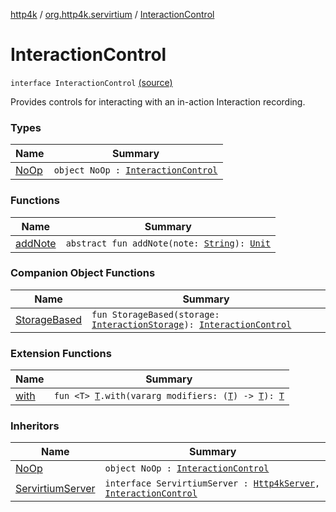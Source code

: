 [http4k](../../index.md) / [org.http4k.servirtium](../index.md) / [InteractionControl](./index.md)

# InteractionControl

`interface InteractionControl` [(source)](https://github.com/http4k/http4k/blob/master/http4k-testing-servirtium/src/main/kotlin/org/http4k/servirtium/InteractionControl.kt#L6)

Provides controls for interacting with an in-action Interaction recording.

### Types

| Name | Summary |
|---|---|
| [NoOp](-no-op/index.md) | `object NoOp : `[`InteractionControl`](./index.md) |

### Functions

| Name | Summary |
|---|---|
| [addNote](add-note.md) | `abstract fun addNote(note: `[`String`](https://kotlinlang.org/api/latest/jvm/stdlib/kotlin/-string/index.html)`): `[`Unit`](https://kotlinlang.org/api/latest/jvm/stdlib/kotlin/-unit/index.html) |

### Companion Object Functions

| Name | Summary |
|---|---|
| [StorageBased](-storage-based.md) | `fun StorageBased(storage: `[`InteractionStorage`](../-interaction-storage/index.md)`): `[`InteractionControl`](./index.md) |

### Extension Functions

| Name | Summary |
|---|---|
| [with](../../org.http4k.core/with.md) | `fun <T> `[`T`](../../org.http4k.core/with.md#T)`.with(vararg modifiers: (`[`T`](../../org.http4k.core/with.md#T)`) -> `[`T`](../../org.http4k.core/with.md#T)`): `[`T`](../../org.http4k.core/with.md#T) |

### Inheritors

| Name | Summary |
|---|---|
| [NoOp](-no-op/index.md) | `object NoOp : `[`InteractionControl`](./index.md) |
| [ServirtiumServer](../-servirtium-server/index.md) | `interface ServirtiumServer : `[`Http4kServer`](../../org.http4k.server/-http4k-server/index.md)`, `[`InteractionControl`](./index.md) |
